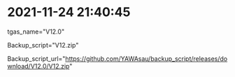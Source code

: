 # 2021-11-24 21:40:45

tgas_name="V12.0"

Backup_script="V12.zip"

Backup_script_url="https://github.com/YAWAsau/backup_script/releases/download/V12.0/V12.zip"
